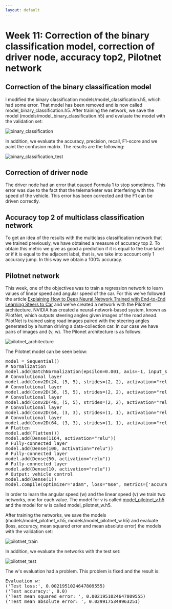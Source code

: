 ```yaml
---
layout: default
---
```

# Week 11: Correction of the binary classification model, correction of driver node, accuracy top2, Pilotnet network

## Correction of the binary classification model

I modified the binary classification models/model_classification.h5, which had some error. That model has been removed and is now called model_binary_classification.h5. After training the network, we save the model (models/model_binary_classification.h5) and evaluate the model with the validation set: 

![binary_classification](https://roboticsurjc-students.github.io/2017-tfm-vanessa-fernandez/images/binary_classification_train.png)


In addition, we evaluate the accuracy, precision, recall, F1-score and we paint the confusion matrix. The results are the following: 

![binary_classification_test](https://roboticsurjc-students.github.io/2017-tfm-vanessa-fernandez/images/binary_classification_test.png)


## Correction of driver node

The driver node had an error that caused Formula 1 to stop sometimes. This error was due to the fact that the telemarketer was interfering with the speed of the vehicle. This error has been corrected and the F1 can be driven correctly. 


## Accuracy top 2 of multiclass classification network

To get an idea of ​​the results with the multiclass classification network that we trained previously, we have obtained a measure of accuracy top 2. To obtain this metric we give as good a prediction if it is equal to the true label or if it is equal to the adjacent label, that is, we take into account only 1 accuracy jump. In this way we obtain a 100% accuracy. 


## Pilotnet network

This week, one of the objectives was to train a regression network to learn values ​​of linear speed and angular speed of the car. For this we've followed the article [Explaining How to Deep Neural Network Trained with End-to-End Learning Steers to Car](https://arxiv.org/pdf/1704.07911.pdf) and we've created a network with the Pilotnet architecture. NVIDIA has created a neural-network-based system, known as PilotNet, which outputs steering angles given images of the road ahead. PilotNet is trained using road images paired with the steering angles generated by a human driving a data-collection car. In our case we have pairs of images and (v, w). The Pilonet architecture is as follows: 

![pilotnet_architecture](https://roboticsurjc-students.github.io/2017-tfm-vanessa-fernandez/images/pilotnet_architecture.png)

The Pilotnet model can be seen below:

<pre>
model = Sequential()
# Normalization
model.add(BatchNormalization(epsilon=0.001, axis=-1, input_shape=img_shape))
# Convolutional layer
model.add(Conv2D(24, (5, 5), strides=(2, 2), activation="relu", input_shape=img_shape))
# Convolutional layer
model.add(Conv2D(36, (5, 5), strides=(2, 2), activation="relu"))
# Convolutional layer
model.add(Conv2D(48, (5, 5), strides=(2, 2), activation="relu"))
# Convolutional layer
model.add(Conv2D(64, (3, 3), strides=(1, 1), activation="relu"))
# Convolutional layer
model.add(Conv2D(64, (3, 3), strides=(1, 1), activation="relu"))
# Flatten
model.add(Flatten())
model.add(Dense(1164, activation="relu"))
# Fully-connected layer
model.add(Dense(100, activation="relu"))
# Fully-connected layer
model.add(Dense(50, activation="relu"))
# Fully-connected layer
model.add(Dense(10, activation="relu"))
# Output: vehicle control
model.add(Dense(1))
model.compile(optimizer="adam", loss="mse", metrics=['accuracy'])
</pre>


In order to learn the angular speed (w) and the linear speed (v) we train two networks, one for each value. The model for v is called [model_pilotnet_v.h5](https://github.com/RoboticsURJC-students/2017-tfm-vanessa-fernandez/tree/master/Follow%20Line/dl-driver/Net/Keras/models) and the model for w is called model_pilotnet_w.h5.

After training the networks, we save the models (models/model_pilotnet_v.h5, models/model_pilotnet_w.h5) and evaluate (loss, accuracy, mean squared error and mean absolute error) the models with the validation set: 

![pilotnet_train](https://roboticsurjc-students.github.io/2017-tfm-vanessa-fernandez/images/pilotnet_train.png)

In addition, we evaluate the networks with the test set:

![pilotnet_test](https://roboticsurjc-students.github.io/2017-tfm-vanessa-fernandez/images/pilotnet_test.png)

The w's evaluation had a problem. This problem is fixed and the result is:

<pre>
Evaluation w:
('Test loss:', 0.0021951024647809555)
('Test accuracy:', 0.0)
('Test mean squared error: ', 0.0021951024647809555)
('Test mean absolute error: ', 0.0299175349963251)
</pre>



